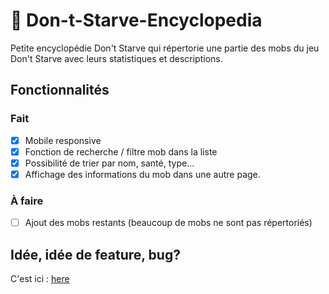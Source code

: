 # :notebook_with_decorative_cover: Don-t-Starve-Encyclopedia
Petite encyclopédie Don't Starve qui répertorie une partie des mobs du jeu Don't Starve avec leurs statistiques et descriptions.

## Fonctionnalités
### Fait
- [x] Mobile responsive
- [x] Fonction de recherche / filtre mob dans la liste
- [x] Possibilité de trier par nom, santé, type...
- [x] Affichage des informations du mob dans une autre page.

### À faire
- [ ] Ajout des mobs restants (beaucoup de mobs ne sont pas répertoriés)

## Idée, idée de feature, bug?
C'est ici : [here](https://github.com/d0tcom/Don-t-Starve-Encyclopedia/issues)
